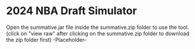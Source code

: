 # 2024 NBA Draft Simulator
Open the summative.jar file inside the summative.zip folder to use the tool. (click on "view raw" after clicking on the summative.zip folder to download the zip folder first)
-Placeholder-
